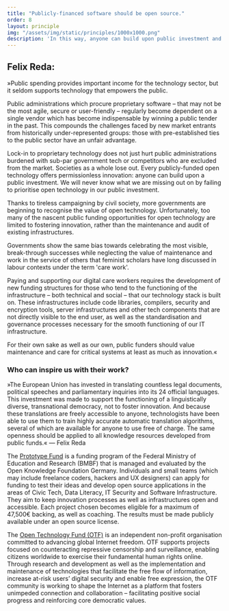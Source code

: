 ```yaml
---
title: "Publicly-financed software should be open source."
order: 8
layout: principle
img: "/assets/img/static/principles/1000x1000.png"
description: 'In this way, anyone can build upon public investment and create something new. Public funders have to value maintenance and care for critical systems at least as much as innovation.'
---
```


## Felix Reda:

»Public spending provides important income for the technology sector, but it seldom supports technology that empowers the public. 

Public administrations which procure proprietary software – that may not be the most agile, secure or user-friendly – regularly become dependent on a single vendor which has become indispensable by winning a public tender in the past. This compounds the challenges faced by new market entrants from historically under-represented groups: those with pre-established ties to the public sector have an unfair advantage.

Lock-in to proprietary technology does not just hurt public administrations burdened with sub-par government tech or competitors who are excluded from the market. Societies as a whole lose out. Every publicly-funded open technology offers permissionless innovation: anyone can build upon a public investment. We will never know what we are missing out on by failing to prioritise open technology in our public investment.

Thanks to tireless campaigning by civil society, more governments are beginning to recognise the value of open technology. Unfortunately, too many of the nascent public funding opportunities for open technology are limited to fostering innovation, rather than the maintenance and audit of existing infrastructures. 

Governments show the same bias towards celebrating the most visible, break-through successes while neglecting the value of maintenance and work in the service of others that feminist scholars have long discussed in labour contexts under the term 'care work'. 

Paying and supporting our digital care workers requires the development of new funding structures for those who tend to the functioning of the infrastructure – both technical and social – that our technology stack is built on. These infrastructures include code libraries, compilers, security and encryption tools, server infrastructures and other tech components that are not directly visible to the end user, as well as the standardisation and governance processes necessary for the smooth functioning of our IT infrastructure. 

For their own sake as well as our own, public funders should value maintenance and care for critical systems at least as much as innovation.«


<div class="principle-info-box" markdown="1">

### Who can inspire us with their work?

»The European Union has invested in translating countless legal documents, political speeches and parliamentary inquiries into its 24 official languages. This investment was made to support the functioning of a linguistically diverse, transnational democracy, not to foster innovation. And because these translations are freely accessible to anyone, technologists have been able to use them to train highly accurate automatic translation algorithms, several of which are available for anyone to use free of charge. The same openness should be applied to all knowledge resources developed from public funds.« — Felix Reda

The [Prototype Fund](https://prototypefund.de/en/) is a funding program of the Federal Ministry of Education and Research (BMBF) that is managed and evaluated by the Open Knowledge Foundation Germany. Individuals and small teams (which may include freelance coders, hackers and UX designers) can apply for funding to test their ideas and develop open source applications in the areas of Civic Tech, Data Literacy, IT Security and Software Infrastructure. They aim to keep innovation processes as well as infrastructures open and accessible. Each project chosen becomes eligible for a maximum of 47,500€ backing, as well as coaching. The results must be made publicly available under an open source license.

The [Open Technology Fund (OTF)](https://www.opentech.fund/) is an independent non-profit organisation committed to advancing global Internet freedom. OTF supports projects focused on counteracting repressive censorship and surveillance, enabling citizens worldwide to exercise their fundamental human rights online. Through research and development as well as the implementation and maintenance of technologies that facilitate the free flow of information, increase at-risk users’ digital security and enable free expression, the OTF community is working to shape the Internet as a platform that fosters unimpeded connection and collaboration – facilitating positive social progress and reinforcing core democratic values.

</div>







